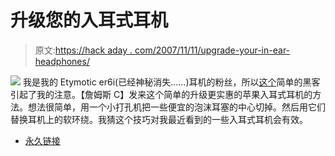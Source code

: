 # 升级您的入耳式耳机

> 原文:[https://hack aday . com/2007/11/11/upgrade-your-in-ear-headphones/](https://hackaday.com/2007/11/11/upgrade-your-in-ear-headphones/)

![](../Images/c33cb91fd3d4259f2ba588b3a66f10a1.png)
我是我的 Etymotic er6i(已经神秘消失……)耳机的粉丝，所以[这个](http://www.c-h-a-o-s.com/2007/11/11/how-to-upgrade-your-apple-in-ear-headphones/)简单的黑客引起了我的注意。【詹姆斯 C】发来这个简单的升级更实惠的苹果入耳式耳机的方法。想法很简单，用一个小打孔机把一些便宜的泡沫耳塞的中心切掉。然后用它们替换耳机上的软环绕。我猜这个技巧对我最近看到的一些入耳式耳机会有效。

*   [永久链接](http://www.c-h-a-o-s.com/2007/11/11/how-to-upgrade-your-apple-in-ear-headphones/)